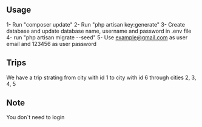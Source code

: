 ## Usage 
1- Run "composer update"
2- Run "php artisan key:generate"
3- Create database and update database name, username and password in .env file
4- run "php artisan migrate --seed"
5- Use example@gmail.com as user email and 123456 as user password 

## Trips
 We have a trip strating from city with id 1 to city with id 6 through cities 2, 3, 4, 5

 ## Note 
 You don`t need to login 